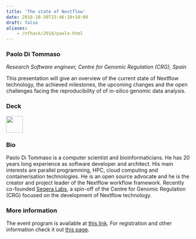 ```yaml
---
title: 'The state of Nextflow'
date: 2018-10-30T15:46:10+10:00
draft: false
aliases:
    - /nfhack/2018/paolo.html
---
```


### Paolo Di Tommaso
*Research Software engineer, Centre for Genomic Regulation (CRG), Spain* 

This presentation will give an overview of the current state of Nextflow technology, the achieved milestones, the upcoming changes and the open challenges facing the reproducibility of of in-silico genomic data analysis.

### Deck

<a href='https://speakerdeck.com/pditommaso/the-state-of-nextflow'><img src='/img/deck.png' width='45pt' /></a>

### Bio 

Paolo Di Tommaso is a computer scientist and bioinformaticians. He has 20 years long experience as software developer and architect. His main interests are parallel programming, HPC, cloud computing and containerisation technologies. He is an open source advocate and he is the creator and project leader of the Nextflow workflow framework. Recently co-founded [Seqera Labs](http://www.seqera.io), a spin-off 
of the Centre for Genomic Regulation (CRG) focused on the development of Nextflow technology. 




### More information 

The event program is available at [this link](https://github.com/nextflow-io/nf-hack18/blob/master/schedule.md). For registration and other information check it out [this page](http://www.crg.eu/en/event/coursescrg-nextflow-reproducible-silico-genomics-0).